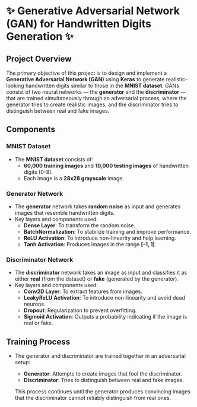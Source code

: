 # ✨ Generative Adversarial Network (GAN) for Handwritten Digits Generation ✨

## **Project Overview**

The primary objective of this project is to design and implement a **Generative Adversarial Network (GAN)** using **Keras** to generate realistic-looking handwritten digits similar to those in the **MNIST dataset**. GANs consist of two neural networks — the **generator** and the **discriminator** — that are trained simultaneously through an adversarial process, where the generator tries to create realistic images, and the discriminator tries to distinguish between real and fake images.

## **Components**

### **MNIST Dataset**

- The **MNIST dataset** consists of:
  - **60,000 training images** and **10,000 testing images** of handwritten digits (0-9).
  - Each image is a **28x28 grayscale** image.

### **Generator Network**

- The **generator** network takes **random noise** as input and generates images that resemble handwritten digits.
- Key layers and components used:
  - **Dense Layer**: To transform the random noise.
  - **BatchNormalization**: To stabilize training and improve performance.
  - **ReLU Activation**: To introduce non-linearity and help learning.
  - **Tanh Activation**: Produces images in the range **[-1, 1]**.

### **Discriminator Network**

- The **discriminator** network takes an image as input and classifies it as either **real** (from the dataset) or **fake** (generated by the generator).
- Key layers and components used:
  - **Conv2D Layer**: To extract features from images.
  - **LeakyReLU Activation**: To introduce non-linearity and avoid dead neurons.
  - **Dropout**: Regularization to prevent overfitting.
  - **Sigmoid Activation**: Outputs a probability indicating if the image is real or fake.

## **Training Process**

- The generator and discriminator are trained together in an adversarial setup:
  - **Generator**: Attempts to create images that fool the discriminator.
  - **Discriminator**: Tries to distinguish between real and fake images.
  
  This process continues until the generator produces convincing images that the discriminator cannot reliably distinguish from real ones.

